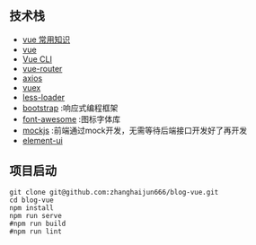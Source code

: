 
## 技术栈
- [vue 常用知识](https://www.kancloud.cn/jackye/wendang/718665)
- [vue](https://cn.vuejs.org/v2/guide/)
- [Vue CLI](https://cli.vuejs.org/config/)
- [vue-router](https://router.vuejs.org/)
- [axios](https://www.jianshu.com/p/7a9fbcbb1114)
- [vuex](https://vuex.vuejs.org/)
- [less-loader](https://www.webpackjs.com/loaders/less-loader/)
- [bootstrap](http://v3.bootcss.com/) :响应式编程框架
- [font-awesome](https://www.thinkcmf.com/font/font_awesome/icons.html) :图标字体库
- [mockjs](http://mockjs.com/examples.html) :前端通过mock开发，无需等待后端接口开发好了再开发
- [element-ui](https://element.eleme.cn/#/zh-CN/component/installation)


## 项目启动
```
git clone git@github.com:zhanghaijun666/blog-vue.git
cd blog-vue
npm install
npm run serve
#npm run build
#npm run lint
```

